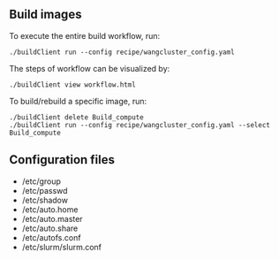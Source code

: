 Build images
------------

To execute the entire build workflow, run:

```
./buildClient run --config recipe/wangcluster_config.yaml
```

The steps of workflow can be visualized by:

```
./buildClient view workflow.html
```

To build/rebuild a specific image, run:

```
./buildClient delete Build_compute
./buildClient run --config recipe/wangcluster_config.yaml --select Build_compute
```



Configuration files
-------------------

* /etc/group
* /etc/passwd
* /etc/shadow
* /etc/auto.home
* /etc/auto.master
* /etc/auto.share
* /etc/autofs.conf
* /etc/slurm/slurm.conf

